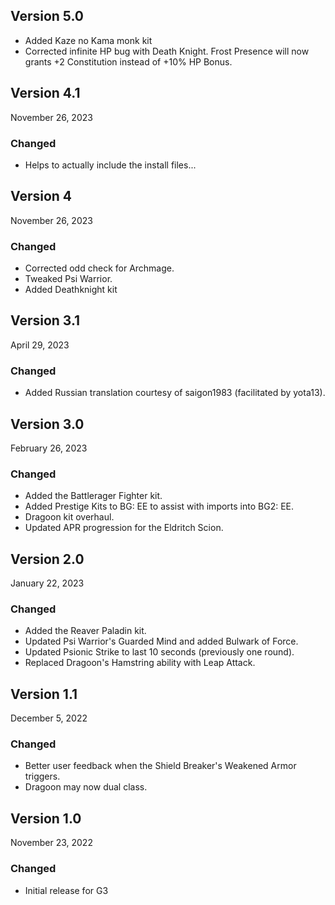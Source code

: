 ## Version 5.0

- Added Kaze no Kama monk kit
- Corrected infinite HP bug with Death Knight. Frost Presence will now grants +2 Constitution instead of +10% HP Bonus.

## Version 4.1

November 26, 2023

### Changed

- Helps to actually include the install files...

## Version 4

November 26, 2023

### Changed

- Corrected odd check for Archmage.
- Tweaked Psi Warrior.
- Added Deathknight kit

## Version 3.1

April 29, 2023

### Changed

- Added Russian translation courtesy of saigon1983 (facilitated by yota13). 

## Version 3.0

February 26, 2023

### Changed

- Added the Battlerager Fighter kit.
- Added Prestige Kits to BG: EE to assist with imports into BG2: EE.
- Dragoon kit overhaul.
- Updated APR progression for the Eldritch Scion.

## Version 2.0

January 22, 2023

### Changed

- Added the Reaver Paladin kit.
- Updated Psi Warrior's Guarded Mind and added Bulwark of Force.
- Updated Psionic Strike to last 10 seconds (previously one round).
- Replaced Dragoon's Hamstring ability with Leap Attack.

## Version 1.1 

December 5, 2022

### Changed

- Better user feedback when the Shield Breaker's Weakened Armor triggers. 
- Dragoon may now dual class.

## Version 1.0 

November 23, 2022

### Changed

- Initial release for G3
